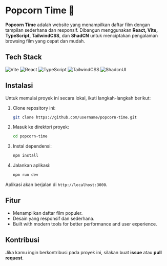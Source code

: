 # Popcorn Time 🍿

**Popcorn Time** adalah website yang menampilkan daftar film dengan tampilan sederhana dan responsif. Dibangun menggunakan **React, Vite, TypeScript, TailwindCSS**, dan **ShadCN** untuk menciptakan pengalaman browsing film yang cepat dan mudah.

## Tech Stack

![Vite](https://img.shields.io/badge/Vite-646CFF?style=for-the-badge&logo=Vite&logoColor=white)
![React](https://img.shields.io/badge/react-%2320232a.svg?style=for-the-badge&logo=react&logoColor=%2361DAFB)
![TypeScript](https://img.shields.io/badge/typescript-%23007ACC.svg?style=for-the-badge&logo=typescript&logoColor=white)
![TailwindCSS](https://img.shields.io/badge/tailwindcss-%2338B2AC.svg?style=for-the-badge&logo=tailwind-css&logoColor=white)
![ShadcnUI](https://img.shields.io/badge/shadcn/ui-000000?style=for-the-badge&logo=shadcn/ui&logoColor=white)

## Instalasi

Untuk memulai proyek ini secara lokal, ikuti langkah-langkah berikut:

1. Clone repository ini:

   ```bash
   git clone https://github.com/username/popcorn-time.git
   ```

2. Masuk ke direktori proyek:

   ```bash
   cd popcorn-time
   ```

3. Instal dependensi:

   ```bash
   npm install
   ```

4. Jalankan aplikasi:
   ```bash
   npm run dev
   ```

Aplikasi akan berjalan di `http://localhost:3000`.

## Fitur

- Menampilkan daftar film populer.
- Desain yang responsif dan sederhana.
- Built with modern tools for better performance and user experience.

## Kontribusi

Jika kamu ingin berkontribusi pada proyek ini, silakan buat **issue** atau **pull request**.
